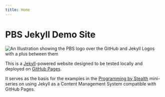 ```yaml
---
title: Home
---
```

# PBS Jekyll Demo Site

![An Illustration showing the PBS logo over the GitHub and Jekyll Logos with a plus between them](illustrations/siteIllustration.png)

This is a [Jekyll](https://jekyllrb.com)-powered website designed to be tested locally and deployed on [GitHub Pages](https://pages.github.com).

It serves as the basis for the examples in the [Programming by Stealth](https://pbs.bartificer.net) mini-series on using Jekyll as a Content Management System compatible with GitHub Pages.